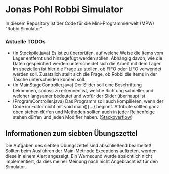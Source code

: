 # Jonas Pohl Robbi Simulator

In diesem Repository ist der Code für die Mini-Programmierwelt (MPW) "Robbi Simulator".


### Aktuelle TODOs

- (In Stockpile.java) Es ist zu überprüfen, auf welche Weise die Items vom Lager entfernt und hinzugefügt werden sollen. Abhängig davon, wie die Daten gespeichert werden unterscheidet sich die Arbeit mit dem Lager. Im speziellen ist hier die Frage zu stellen, ob FIFO oder LIFO verwendet werden soll. Zusätzlich stellt sich die Frage, ob Robbi die Items in der Tasche unterscheiden können soll.
- (In MainStageController.java) Der Slider soll eine Beschriftung bekommen, sodass zu erkennen ist, welche Richtung schneller und welcher langsamer bedeutet und wofür der Slider überhaupt ist.
- (ProgramController.java) Das Programm soll auch kompilieren, wenn der Code im Editor nicht mit void main(){...} beginnt. Attribute sollten ganz oben stehen dürfen und Methoden sollten auch in jeder Reihenfolge stehen dürfen und jeden Modifier haben. ([Stackoverflow](https://stackoverflow.com/a/23663748/13670629))



## Informationen zum siebten Übungszettel

Die Aufgaben des siebten Übungszettel sind abschließend bearbeitet!
Sollten beim Ausführen der Main-Methode Exceptions auftreten, werden diese in einem Alert angezeigt. Ein Warnsound wurde absichtlich nicht implementiert, da dies meiner Meinung nach nicht Angebracht ist für den Simulator.